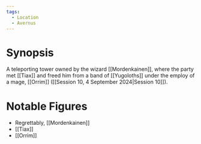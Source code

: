 ```yaml
---
tags:
  - Location
  - Avernus
---
```

# Synopsis
A teleporting tower owned by the wizard [[Mordenkainen]], where the party met [[Tiax]] and freed him from a band of [[Yugoloths]] under the employ of a mage, [[Orrim]] ([[Session 10, 4 September 2024|Session 10]]).
# Notable Figures
- Regrettably, [[Mordenkainen]]
- [[Tiax]]
- [[Orrim]]